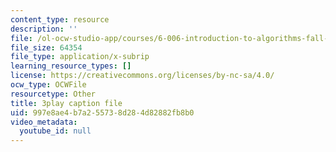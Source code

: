 ```yaml
---
content_type: resource
description: ''
file: /ol-ocw-studio-app/courses/6-006-introduction-to-algorithms-fall-2011/997e8ae4b7a255738d284d82882fb8b0_t5Wxk96QjUk.vtt
file_size: 64354
file_type: application/x-subrip
learning_resource_types: []
license: https://creativecommons.org/licenses/by-nc-sa/4.0/
ocw_type: OCWFile
resourcetype: Other
title: 3play caption file
uid: 997e8ae4-b7a2-5573-8d28-4d82882fb8b0
video_metadata:
  youtube_id: null
---
```

